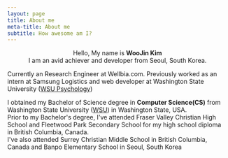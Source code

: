 ```yaml
---
layout: page
title: About me
meta-title: About me
subtitle: How awesome am I?
---
```


<div id="aboutme-section">

<center>Hello, My name is <strong>WooJin Kim</strong><br>
I am an avid achiever and developer from Seoul, South Korea.</center>

<p class="about-text">
<span class="fa fa-briefcase about-icon"></span>
  Currently an Research Engineer at Wellbia.com. Previously worked as an intern at Samsung Logistics and web developer at Washington State University (<a target="_blank" href="http://psychology.wsu.edu/">WSU Psychology</a>)
</p>

<p class="about-text">
<span class="fa fa-graduation-cap about-icon"></span>
  I obtained my Bachelor of Science degree in <strong>Computer Science(CS)</strong> from Washington State University (<a target="_blank" href="http://www.wsu.edu/">WSU</a>) in Washington State, USA.<br>
  Prior to my Bachelor's degree, I've attended Fraser Valley Christian High School and Fleetwood Park Secondary School for my high school diploma in British Columbia, Canada. <br>
  I've also attended Surrey Christian Middle School in British Columbia, Canada and Banpo Elementary School in Seoul, South Korea
</p>

</div>